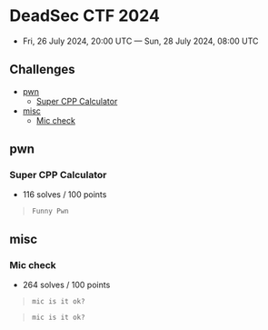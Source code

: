 # DeadSec CTF 2024

- Fri, 26 July 2024, 20:00 UTC — Sun, 28 July 2024, 08:00 UTC

## Challenges

- [pwn](#pwn)
    - [Super CPP Calculator](#super-cpp-calculator)
- [misc](#misc)
    - [Mic check](#mic-check)

## pwn

### Super CPP Calculator

- 116 solves / 100 points

> ``` Funny Pwn ```

## misc

### Mic check

- 264 solves / 100 points

> ``` mic is it ok? ```

> ``` mic is it ok? ```
